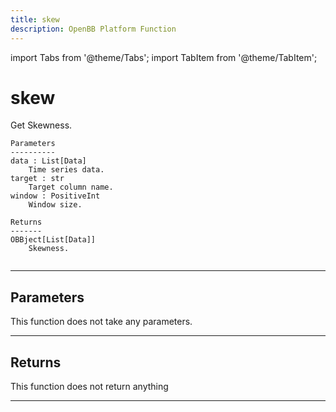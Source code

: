 ```yaml
---
title: skew
description: OpenBB Platform Function
---
```


import Tabs from '@theme/Tabs';
import TabItem from '@theme/TabItem';

# skew

Get Skewness.

    Parameters
    ----------
    data : List[Data]
        Time series data.
    target : str
        Target column name.
    window : PositiveInt
        Window size.

    Returns
    -------
    OBBject[List[Data]]
        Skewness.

```python wordwrap

```

---

## Parameters

This function does not take any parameters.

---

## Returns

This function does not return anything

---


